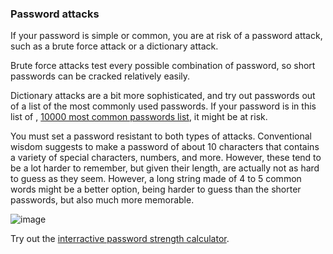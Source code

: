 ### Password attacks

If your password is simple or common, you are at risk of a password attack, such as a brute force attack or a dictionary attack.

Brute force attacks test every possible combination of password, so short passwords can be cracked relatively easily.

Dictionary attacks are a bit more sophisticated, and try out passwords out of a list of the most commonly used passwords. If your password is in this list of , [10000 most common passwords list](https://en.wikipedia.org/wiki/Wikipedia:10,000_most_common_passwords), it might be at risk.

You must set a password resistant to both types of attacks. Conventional wisdom suggests to make a password of about 10 characters that contains a variety of special characters, numbers, and more. However, these tend to be a lot harder to remember, but given their length, are actually not as hard to guess as they seem. However, a long string made of 4 to 5 common words might be a better option, being harder to guess than the shorter passwords, but also much more memorable.

![image](/image/xkcdpassword.png)

Try out the [interractive password strength calculator](/interractive/pswd).